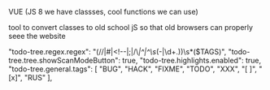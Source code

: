 VUE (JS 8 we have classses, cool functions we can use)

tool to convert classes to old school jS so that old browsers can properly seee the website

"todo-tree.regex.regex": "(//|#|<!--|;|/\\*|^|^\\s*(-|\\d+.))\\s*($TAGS)",
    "todo-tree.tree.showScanModeButton": true,
    "todo-tree.highlights.enabled": true,
    "todo-tree.general.tags": [
        "BUG",
        "HACK",
        "FIXME",
        "TODO",
        "XXX",
        "[ ]",
        "[x]",
        "RUS"
    ],